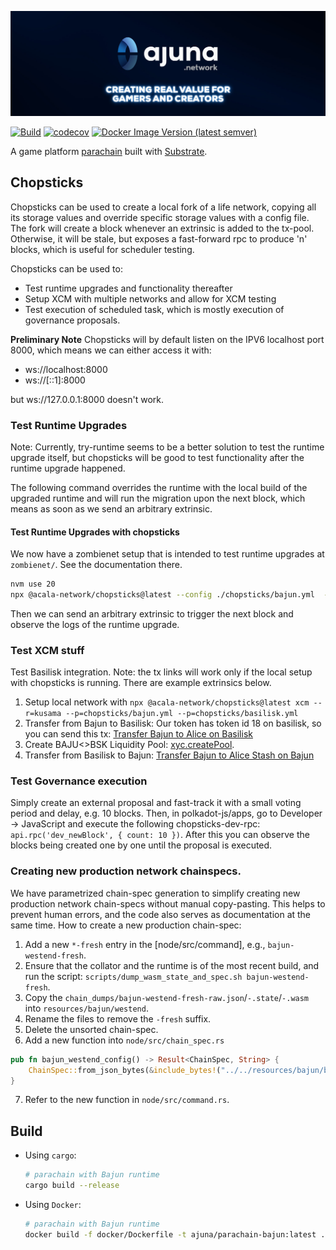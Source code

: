 <p align="center" width="100%">
  <a href="https://ajuna.io" target="_blank">
    <img src="docs/ajuna-banner.jpeg" alt="Ajuna Network">
  </a>
</p>

[![Build](https://github.com/ajuna-network/ajuna-runtimes-bajun/actions/workflows/check-pull-request.yml/badge.svg?branch=main)](https://github.com/ajuna-network/Ajuna/actions/workflows/check-pull-request.yml)
[![codecov](https://codecov.io/gh/ajuna-network/ajuna-runtimes-bajun/branch/main/graph/badge.svg?token=V2Y88ZUD6C)](https://codecov.io/gh/ajuna-network/Ajuna)
[![Docker Image Version (latest semver)](https://img.shields.io/docker/v/ajuna/parachain-bajun?label=bajun%20network&logo=docker&sort=semver&style=plastic)](https://hub.docker.com/repository/docker/ajuna/parachain-bajun/tags?page=1&ordering=last_updated)

A game platform [parachain](https://wiki.polkadot.network/docs/learn-parachains) built
with [Substrate](https://docs.substrate.io/).

## Chopsticks

Chopsticks can be used to create a local fork of a life network, copying all its storage values and override specific
storage values with a config file. The fork will create a block whenever an extrinsic is added to the tx-pool.
Otherwise, it will be stale, but exposes a fast-forward rpc to produce 'n' blocks, which is useful for scheduler
testing.

Chopsticks can be used to:

* Test runtime upgrades and functionality thereafter
* Setup XCM with multiple networks and allow for XCM testing
* Test execution of scheduled task, which is mostly execution of governance proposals.

**Preliminary Note**
Chopsticks will by default listen on the IPV6 localhost port 8000, which means we can either access it with:

* ws://localhost:8000
* ws://[::1]:8000

but ws://127.0.0.1:8000 doesn't work.

### Test Runtime Upgrades

Note: Currently, try-runtime seems to be a better solution to test the runtime upgrade itself, but chopsticks will be
good to test functionality after the runtime upgrade happened.

The following command overrides the runtime with the local build of the upgraded runtime and will run the migration
upon the next block, which means as soon as we send an arbitrary extrinsic.

#### Test Runtime Upgrades with chopsticks

We now have a zombienet setup that is intended to test runtime upgrades at `zombienet/`. See the documentation there.

```bash
nvm use 20
npx @acala-network/chopsticks@latest --config ./chopsticks/bajun.yml  --wasm-override ./target/release/wbuild/bajun-runtime/bajun_runtime.compact.compressed.wasm
```

Then we can send an arbitrary extrinsic to trigger the next block and observe the logs of the runtime upgrade.

### Test XCM stuff

Test Basilisk integration. Note: the tx links will work only if the local setup with chopsticks is running. There are
example extrinsics below.

1. Setup local network
   with `npx @acala-network/chopsticks@latest xcm --r=kusama --p=chopsticks/bajun.yml --p=chopsticks/basilisk.yml`
2. Transfer from Bajun to Basilisk: Our token has token id 18 on basilisk, so you can send this
   tx: [Transfer Bajun to Alice on Basilisk](https://polkadot.js.org/apps/?rpc=ws%3A%2F%2Flocalhost%3A8000#/extrinsics/decode/0x230000008093688c9b6500000000000000000003010200a9200100d43593c715fdd31c61141abd04a99fd6822c8558854ccde39a5684e7a56da27d00)
3. Create BAJU<>BSK Liquidity
   Pool: [xyc.createPool](https://polkadot.js.org/apps/?rpc=ws%3A%2F%2Flocalhost%3A8001#/extrinsics/decode/0x650012000000004019589940650000000000000000000000000000404c948b3203000000000000000000).
4. Transfer from Basilisk to
   Bajun: [Transfer Bajun to Alice Stash on Bajun](https://polkadot.js.org/apps/?rpc=ws%3A%2F%2Flocalhost%3A8001#/extrinsics/decode/0x9a001200000000e87648170000000000000000000000030102001d210100be5ddb1579b72e84524fc29e78609e3caf42e85aa118ebfe0b0ad404b5bdd25f00)

### Test Governance execution

Simply create an external proposal and fast-track it with a small voting period and delay, e.g. 10 blocks. Then, in
polkadot-js/apps, go to Developer -> JavaScript and execute the following chopsticks-dev-rpc:
`api.rpc('dev_newBlock', { count: 10 })`. After this you can observe the blocks being created one by one until the
proposal is executed.

### Creating new production network chainspecs.

We have parametrized chain-spec generation to simplify creating new production network chain-specs without manual
copy-pasting.
This helps to prevent human errors, and the code also serves as documentation at the same time. How to create a new
production
chain-spec:

1. Add a new `*-fresh` entry in the [node/src/command], e.g., `bajun-westend-fresh`.
2. Ensure that the collator and the runtime is of the most recent build, and run the
   script: `scripts/dump_wasm_state_and_spec.sh bajun-westend-fresh`.
3. Copy the `chain_dumps/bajun-westend-fresh-raw.json`/`-.state`/`-.wasm` into `resources/bajun/westend`.
4. Rename the files to remove the `-fresh` suffix.
5. Delete the unsorted chain-spec.
6. Add a new function into `node/src/chain_spec.rs`

```rust
pub fn bajun_westend_config() -> Result<ChainSpec, String> {
    ChainSpec::from_json_bytes(&include_bytes!("../../resources/bajun/bajun-westend-raw.json")[..])
}
```

7. Refer to the new function in `node/src/command.rs`.

## Build

- Using `cargo`:

  ```bash
  # parachain with Bajun runtime
  cargo build --release
  ```
- Using `Docker`:

  ```bash
  # parachain with Bajun runtime
  docker build -f docker/Dockerfile -t ajuna/parachain-bajun:latest . --build-arg features=bajun --build-arg bin=bajun-para
  ```
